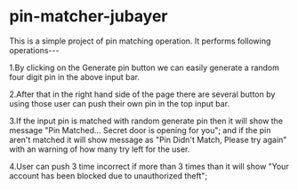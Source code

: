 # pin-matcher-jubayer


This is a simple project of pin matching operation.
It performs following operations---

1.By clicking on the Generate pin button we can easily generate a random four digit pin in the above input bar.

2.After that in the right hand side of the page there are several button by using those user can push their own pin in the top input bar.

3.If the input pin is matched with random generate pin then it will show the message "Pin Matched... Secret door is opening for you";
  and if the pin aren't matched it will show message as "Pin Didn't Match, Please try again" with an warning of how many try left for the user.
  
4.User can push 3 time incorrect if more than 3 times than it will show "Your account has been blocked due to unauthorized theft";
